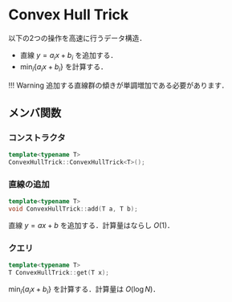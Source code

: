 # Convex Hull Trick

以下の2つの操作を高速に行うデータ構造．

* 直線 $y = a_i x + b_i$ を追加する．
* $\min_i \{ a_i x + b_i \}$ を計算する．

!!! Warning
    追加する直線群の傾きが単調増加である必要があります．

## メンバ関数

### コンストラクタ

```cpp
template<typename T>
ConvexHullTrick::ConvexHullTrick<T>();
```

### 直線の追加
```cpp
template<typename T>
void ConvexHullTrick::add(T a, T b);
```

直線 $y = ax + b$ を追加する．計算量はならし $O(1)$．

### クエリ

```cpp
template<typename T>
T ConvexHullTrick::get(T x);
```
$\min_i \{ a_i x + b_i \}$ を計算する．計算量は $O(\log N)$．